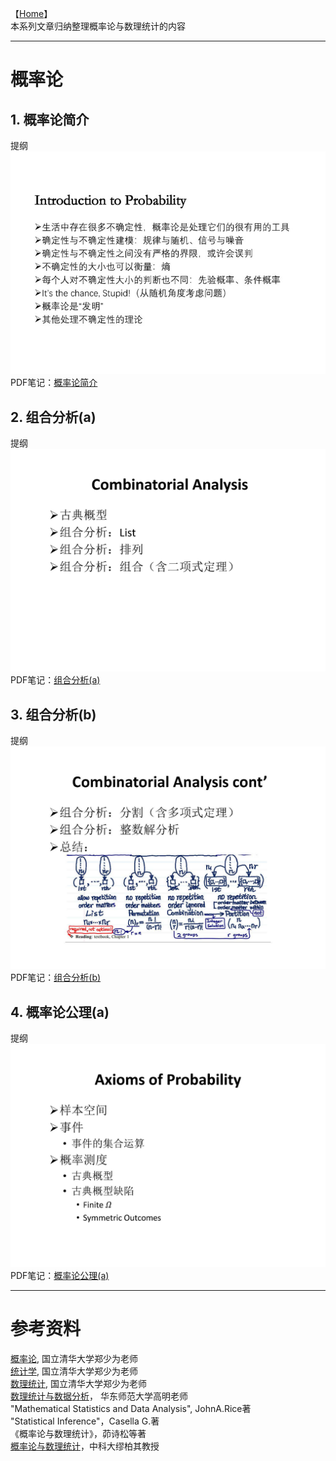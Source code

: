 【[Home](https://simplelp.github.io/)】     
本系列文章归纳整理概率论与数理统计的内容

-------------------------------------------------------------

# 概率论
## 1. 概率论简介
提纲<br>
![图1](lec_1.jpg) <br>
PDF笔记：[概率论简介](01_Introduction_0913.pdf)     

## 2. 组合分析(a)
提纲<br>
![图2](lec_2.jpg) <br>
PDF笔记：[组合分析(a)](02_Combinatorics_0915.pdf)    

## 3. 组合分析(b)
提纲<br>
![图3](lec_3.jpg) <br>
PDF笔记：[组合分析(b)](02_Combinatorics_0920.pdf)

## 4. 概率论公理(a)
提纲 <br>
![图4](lec_4.jpg) <br>
PDF笔记：[概率论公理(a)](03_AxiomProbability_0920.pdf)

---------------------------------------------------------

# 参考资料
[概率论](http://www.stat.nthu.edu.tw/~swcheng/Teaching/math2810/index.html), 国立清华大学郑少为老师        
[统计学](http://www.stat.nthu.edu.tw/~swcheng/Teaching/math2820/index.html), 国立清华大学郑少为老师        
[数理统计](http://www.stat.nthu.edu.tw/~swcheng/Teaching/stat3875/index.php), 国立清华大学郑少为老师         
[数理统计与数据分析](http://dase.ecnu.edu.cn/mgao/teaching/UStat_2018_Fall/MSDA.html)， 华东师范大学高明老师           
"Mathematical Statistics and Data Analysis", JohnA.Rice著          
"Statistical Inference"，Casella G.著         
《概率论与数理统计》，茆诗松等著        
[概率论与数理统计](https://www.bilibili.com/video/av17582696?from=search&seid=10229922130523106701)，中科大缪柏其教授    
